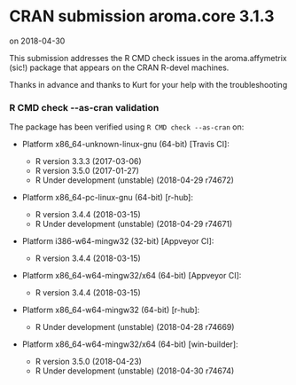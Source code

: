 # CRAN submission aroma.core 3.1.3

on 2018-04-30

This submission addresses the R CMD check issues in the aroma.affymetrix (sic!)
package that appears on the CRAN R-devel machines.

Thanks in advance and thanks to Kurt for your help with the troubleshooting


### R CMD check --as-cran validation

The package has been verified using `R CMD check --as-cran` on:

* Platform x86_64-unknown-linux-gnu (64-bit) [Travis CI]:
  - R version 3.3.3 (2017-03-06)
  - R version 3.5.0 (2017-01-27)
  - R Under development (unstable) (2018-04-29 r74672)

* Platform x86_64-pc-linux-gnu (64-bit) [r-hub]:
  - R version 3.4.4 (2018-03-15)
  - R Under development (unstable) (2018-04-29 r74671)

* Platform i386-w64-mingw32 (32-bit) [Appveyor CI]:
  - R version 3.4.4 (2018-03-15)

* Platform x86_64-w64-mingw32/x64 (64-bit) [Appveyor CI]:
  - R version 3.4.4 (2018-03-15)

* Platform x86_64-w64-mingw32 (64-bit) [r-hub]:
  - R Under development (unstable) (2018-04-28 r74669)

* Platform x86_64-w64-mingw32/x64 (64-bit) [win-builder]:
  - R version 3.5.0 (2018-04-23)
  - R Under development (unstable) (2018-04-30 r74674)
